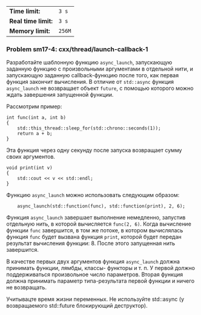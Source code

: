 |                      |        |
|----------------------|--------|
| **Time limit:**      | `3 s`  |
| **Real time limit:** | `3 s`  |
| **Memory limit:**    | `256M` |


### Problem sm17-4: cxx/thread/launch-callback-1

Разработайте шаблонную функцию `async_launch`, запускающую заданную функцию с произвольными
аргументами в отдельной нити, и запускающую заданную callback-функцию после того, как первая функция
закончит вычисления. В отличие от `std::async` функция `async_launch` не возвращает объект `future`,
с помощью которого можно ждать завершения запущенной функции.

Рассмотрим пример:

    
    
    int func(int a, int b)
    {
        std::this_thread::sleep_for(std::chrono::seconds(1));
        return a + b;
    }
    

Эта функция через одну секунду после запуска возвращает сумму своих аргументов.

    
    
    void print(int v)
    {
        std::cout << v << std::endl;
    }
    

Функцию `async_launch` можно использовать следующим образом:

    
    
        async_launch(std::function(func), std::function(print), 2, 6);
    

Функция `async_launch` завершает выполнение немедленно, запустив отдельную нить, в которой
вычисляется `func(2, 6)`. Когда вычисление функции `func` завершится, в том же потоке, в котором
вычислялась функция `func` будет вызвана функция `print`, которой будет передан результат вычисления
функции: 8. После этого запущенная нить завершится.

В качестве первых двух аргументов функция `async_launch` должна принимать функции, лямбды, классы-
функторы и т. п. У первой должно поддерживаться произвольное число параметров. Вторая функция должна
принимать параметр типа-результата первой функции и ничего не возвращать.

Учитывацте время жизни переменных. Не используйте std::async (у возвращаемого std::future
блокирующий деструктор).

